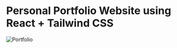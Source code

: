 # Personal Portfolio Website using React + Tailwind CSS


![Portfolio](https://github.com/user-attachments/assets/4be13e3b-a612-47af-8f85-b46a96dbc90d)

